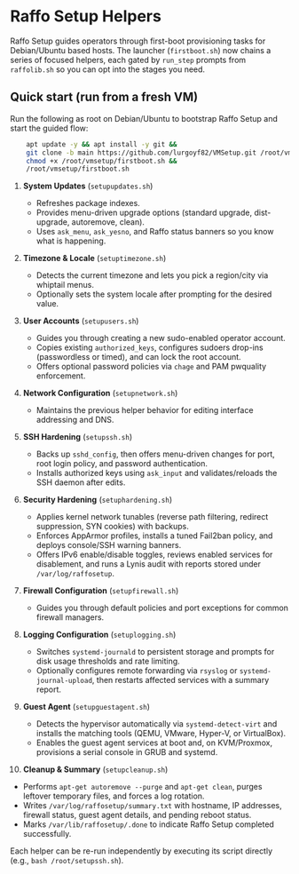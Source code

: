# Raffo Setup Helpers

Raffo Setup guides operators through first-boot provisioning tasks for Debian/Ubuntu based hosts. The launcher (`firstboot.sh`) now chains a series of focused helpers, each gated by `run_step` prompts from `raffolib.sh` so you can opt into the stages you need.

## Quick start (run from a fresh VM)

Run the following as root on Debian/Ubuntu to bootstrap Raffo Setup and start the guided flow:
```bash
	apt update -y && apt install -y git && 
	git clone -b main https://github.com/lurgoyf82/VMSetup.git /root/vmsetup && 
	chmod +x /root/vmsetup/firstboot.sh && 
	/root/vmsetup/firstboot.sh
```

1. **System Updates** (`setupupdates.sh`)
   - Refreshes package indexes.
   - Provides menu-driven upgrade options (standard upgrade, dist-upgrade, autoremove, clean).
   - Uses `ask_menu`, `ask_yesno`, and Raffo status banners so you know what is happening.

2. **Timezone & Locale** (`setuptimezone.sh`)
   - Detects the current timezone and lets you pick a region/city via whiptail menus.
   - Optionally sets the system locale after prompting for the desired value.

3. **User Accounts** (`setupusers.sh`)
   - Guides you through creating a new sudo-enabled operator account.
   - Copies existing `authorized_keys`, configures sudoers drop-ins (passwordless or timed), and can lock the root account.
   - Offers optional password policies via `chage` and PAM pwquality enforcement.

4. **Network Configuration** (`setupnetwork.sh`)
   - Maintains the previous helper behavior for editing interface addressing and DNS.

5. **SSH Hardening** (`setupssh.sh`)
   - Backs up `sshd_config`, then offers menu-driven changes for port, root login policy, and password authentication.
   - Installs authorized keys using `ask_input` and validates/reloads the SSH daemon after edits.
   
6. **Security Hardening** (`setuphardening.sh`)
   - Applies kernel network tunables (reverse path filtering, redirect suppression, SYN cookies) with backups.
   - Enforces AppArmor profiles, installs a tuned Fail2ban policy, and deploys console/SSH warning banners.
   - Offers IPv6 enable/disable toggles, reviews enabled services for disablement, and runs a Lynis audit with reports stored under `/var/log/raffosetup`.

7. **Firewall Configuration** (`setupfirewall.sh`)
   - Guides you through default policies and port exceptions for common firewall managers.

8. **Logging Configuration** (`setuplogging.sh`)
   - Switches `systemd-journald` to persistent storage and prompts for disk usage thresholds and rate limiting.
   - Optionally configures remote forwarding via `rsyslog` or `systemd-journal-upload`, then restarts affected services with a summary report.

9. **Guest Agent** (`setupguestagent.sh`)
   - Detects the hypervisor automatically via `systemd-detect-virt` and installs the matching tools (QEMU, VMware, Hyper-V, or VirtualBox).
   - Enables the guest agent services at boot and, on KVM/Proxmox, provisions a serial console in GRUB and systemd.

10. **Cleanup & Summary** (`setupcleanup.sh`)
   - Performs `apt-get autoremove --purge` and `apt-get clean`, purges leftover temporary files, and forces a log rotation.
   - Writes `/var/log/raffosetup/summary.txt` with hostname, IP addresses, firewall status, guest agent details, and pending reboot status.
   - Marks `/var/lib/raffosetup/.done` to indicate Raffo Setup completed successfully.

Each helper can be re-run independently by executing its script directly (e.g., `bash /root/setupssh.sh`).
